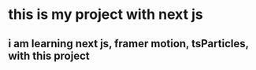 # this is my project with next js

## i am learning next js, framer motion, tsParticles, with this project
